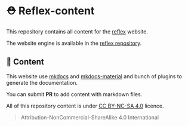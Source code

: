 # ⛑️ Reflex-content

This repository contains all content for the [reflex](https://reflex.hopledge.fr) website.

The website engine is available in the [reflex repository](https://github.com/Hopledge/reflex).

## 📄 Content

This website use [mkdocs](https://www.mkdocs.org/) and [mkdocs-material](https://squidfunk.github.io/mkdocs-material/) and bunch of plugins to generate the documentation.

You can submit **PR** to add content with markdown files.

All of this repository content is under [CC BY-NC-SA 4.0](https://creativecommons.org/licenses/by-nc-sa/4.0/) licence.
> Attribution-NonCommercial-ShareAlike 4.0 International

